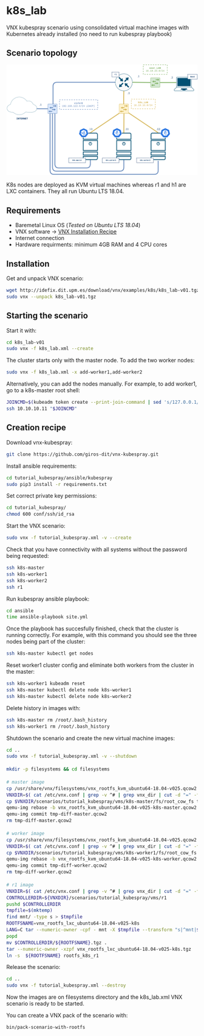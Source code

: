 # k8s_lab

VNX kubespray scenario using consolidated virtual machine images with Kubernetes already installed (no need to run kubespray playbook)

## Scenario topology

![VNX tutorial_kubespray scenario](tutorial_kubespray/docs/scenario.png)

K8s nodes are deployed as KVM virtual machines whereas r1 and h1 are LXC containers. They all run Ubuntu LTS 18.04.

## Requirements

- Baremetal Linux OS (_Tested on Ubuntu LTS 18.04_)
- VNX software -> [VNX Installation Recipe](https://web.dit.upm.es/vnxwiki/index.php/Vnx-install)
- Internet connection
- Hardware requirments: minimum 4GB RAM and 4 CPU cores

## Installation

Get and unpack VNX scenario:

```bash
wget http://idefix.dit.upm.es/download/vnx/examples/k8s/k8s_lab-v01.tgz
sudo vnx --unpack k8s_lab-v01.tgz
```

## Starting the scenario

Start it with:

```bash
cd k8s_lab-v01
sudo vnx -f k8s_lab.xml --create
```

The cluster starts only with the master node. To add the two worker nodes:

```bash
sudo vnx -f k8s_lab.xml -x add-worker1,add-worker2
```

Alternatively, you can add the nodes manually. For example, to add worker1, go to a k8s-master root shell:

```bash
JOINCMD=$(kubeadm token create --print-join-command | sed 's/127.0.0.1/10.10.10.10/')
ssh 10.10.10.11 "$JOINCMD"
```

## Creation recipe

Download vnx-kubespray:

```bash
git clone https://github.com/giros-dit/vnx-kubespray.git
```

Install ansible requirements:

```bash
cd tutorial_kubespray/ansible/kubespray
sudo pip3 install -r requirements.txt
```

Set correct private key permissions:

```bash
cd tutorial_kubespray/
chmod 600 conf/ssh/id_rsa
```

Start the VNX scenario:

```bash
sudo vnx -f tutorial_kubespray.xml -v --create
```

Check that you have connectivity with all systems without the password being requested:

```bash
ssh k8s-master
ssh k8s-worker1
ssh k8s-worker2
ssh r1
```

Run kubespray ansible playbook:

```bash
cd ansible
time ansible-playbook site.yml
```

Once the playbook has succesfully finished, check that the cluster is running correctly. For example, with this command you should see the three nodes being part of the cluster:
```bash
ssh k8s-master kubectl get nodes
```

Reset worker1 cluster config and eliminate both workers from the cluster in the master:

```bash
ssh k8s-worker1 kubeadm reset
ssh k8s-master kubectl delete node k8s-worker1
ssh k8s-master kubectl delete node k8s-worker2
```

Delete history in images with:

```bash
ssh k8s-master rm /root/.bash_history
ssh k8s-worker1 rm /root/.bash_history
```

Shutdown the scenario and create the new virtual machine images: 

```bash
cd ..
sudo vnx -f tutorial_kubespray.xml -v --shutdown

mkdir -p filesystems && cd filesystems

# master image
cp /usr/share/vnx/filesystems/vnx_rootfs_kvm_ubuntu64-18.04-v025.qcow2 vnx_rootfs_kvm_ubuntu64-18.04-v025-k8s-master.qcow2
VNXDIR=$( cat /etc/vnx.conf | grep -v ^# | grep vnx_dir | cut -d "=" -f 2 | sed -e "s,~,${HOME}," )
cp $VNXDIR/scenarios/tutorial_kubespray/vms/k8s-master/fs/root_cow_fs tmp-diff-master.qcow2
qemu-img rebase -b vnx_rootfs_kvm_ubuntu64-18.04-v025-k8s-master.qcow2 tmp-diff-master.qcow2
qemu-img commit tmp-diff-master.qcow2
rm tmp-diff-master.qcow2

# worker image
cp /usr/share/vnx/filesystems/vnx_rootfs_kvm_ubuntu64-18.04-v025.qcow2 vnx_rootfs_kvm_ubuntu64-18.04-v025-k8s-worker.qcow2
VNXDIR=$( cat /etc/vnx.conf | grep -v ^# | grep vnx_dir | cut -d "=" -f 2 | sed -e "s,~,${HOME}," )
cp $VNXDIR/scenarios/tutorial_kubespray/vms/k8s-worker1/fs/root_cow_fs tmp-diff-worker.qcow2
qemu-img rebase -b vnx_rootfs_kvm_ubuntu64-18.04-v025-k8s-worker.qcow2 tmp-diff-worker.qcow2
qemu-img commit tmp-diff-worker.qcow2
rm tmp-diff-worker.qcow2

# r1 image
VNXDIR=$( cat /etc/vnx.conf | grep -v ^# | grep vnx_dir | cut -d "=" -f 2 | sed -e "s,~,${HOME}," )
CONTROLLERDIR=${VNXDIR}/scenarios/tutorial_kubespray/vms/r1
pushd $CONTROLLERDIR
tmpfile=$(mktemp)
find mnt/ -type s > $tmpfile
ROOTFSNAME=vnx_rootfs_lxc_ubuntu64-18.04-v025-k8s
LANG=C tar --numeric-owner -cpf - mnt -X $tmpfile --transform "s|^mnt|${ROOTFSNAME}|" | gzip > ${ROOTFSNAME}.tgz
popd
mv $CONTROLLERDIR/${ROOTFSNAME}.tgz .
tar --numeric-owner -xzpf vnx_rootfs_lxc_ubuntu64-18.04-v025-k8s.tgz
ln -s  ${ROOTFSNAME} rootfs_k8s_r1
```
Release the scenario:
```bash
cd ..
sudo vnx -f tutorial_kubespray.xml --destroy
```

Now the images are on filesystems directory and the k8s_lab.xml VNX scenario is ready to be started.

You can create a VNX pack of the scenario with:

```bash
bin/pack-scenario-with-rootfs
```

